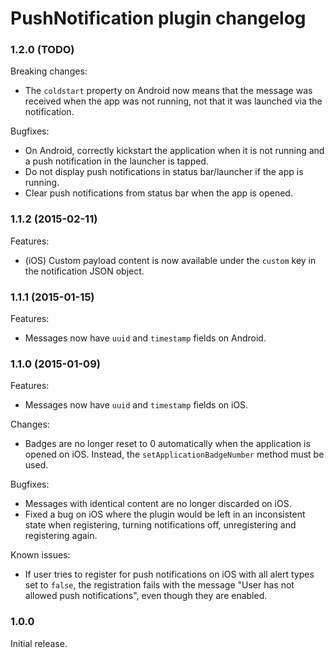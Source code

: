 # PushNotification plugin changelog

### 1.2.0 (TODO)

Breaking changes:
- The `coldstart` property on Android now means that the message was received when the app was not running, not that it was launched via the notification.

Bugfixes:
- On Android, correctly kickstart the application when it is not running and a push notification in the launcher is tapped.
- Do not display push notifications in status bar/launcher if the app is running.
- Clear push notifications from status bar when the app is opened.

### 1.1.2 (2015-02-11)

Features:
- (iOS) Custom payload content is now available under the `custom` key in the notification JSON object.

### 1.1.1 (2015-01-15)

Features:
- Messages now have `uuid` and `timestamp` fields on Android.

### 1.1.0 (2015-01-09)

Features:
- Messages now have `uuid` and `timestamp` fields on iOS.

Changes:
- Badges are no longer reset to 0 automatically when the application is opened on iOS. Instead, the `setApplicationBadgeNumber` method must be used.

Bugfixes:
- Messages with identical content are no longer discarded on iOS.
- Fixed a bug on iOS where the plugin would be left in an inconsistent state when registering, turning notifications off, unregistering and registering again.

Known issues:
- If user tries to register for push notifications on iOS with all alert types set to `false`, the registration fails with the message "User has not allowed push notifications", even though they are enabled.

### 1.0.0

Initial release.
